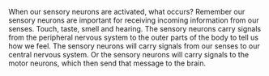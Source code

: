 When our sensory neurons are activated, what occurs? Remember our sensory
neurons are important for receiving incoming information from our senses.
Touch, taste, smell and hearing. The sensory neurons carry signals from the
peripheral nervous system to the outer parts of the body to tell us how we
feel. The sensory neurons will carry signals from our senses to our central
nervous system. Or the sensory neurons will carry signals to the motor neurons,
which then send that message to the brain.
